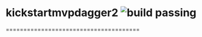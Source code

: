 # kickstartmvpdagger2     ![build passing](https://travis-ci.org/iamawaismazhar/kickstartmvpdagger2.svg?branch=development)
======================================
 
